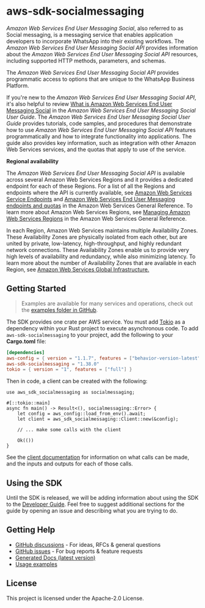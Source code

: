 # aws-sdk-socialmessaging

_Amazon Web Services End User Messaging Social_, also referred to as Social messaging, is a messaging service that enables application developers to incorporate WhatsApp into their existing workflows. The _Amazon Web Services End User Messaging Social API_ provides information about the _Amazon Web Services End User Messaging Social API_ resources, including supported HTTP methods, parameters, and schemas.

The _Amazon Web Services End User Messaging Social API_ provides programmatic access to options that are unique to the WhatsApp Business Platform.

If you're new to the _Amazon Web Services End User Messaging Social API_, it's also helpful to review [What is Amazon Web Services End User Messaging Social](https://docs.aws.amazon.com/sms-voice/latest/userguide/what-is-service.html) in the _Amazon Web Services End User Messaging Social User Guide_. The _Amazon Web Services End User Messaging Social User Guide_ provides tutorials, code samples, and procedures that demonstrate how to use _Amazon Web Services End User Messaging Social API_ features programmatically and how to integrate functionality into applications. The guide also provides key information, such as integration with other Amazon Web Services services, and the quotas that apply to use of the service.

__Regional availability__

The _Amazon Web Services End User Messaging Social API_ is available across several Amazon Web Services Regions and it provides a dedicated endpoint for each of these Regions. For a list of all the Regions and endpoints where the API is currently available, see [Amazon Web Services Service Endpoints](https://docs.aws.amazon.com/general/latest/gr/rande.html#pinpoint_region) and [Amazon Web Services End User Messaging endpoints and quotas](https://docs.aws.amazon.com/general/latest/gr/end-user-messaging.html) in the Amazon Web Services General Reference. To learn more about Amazon Web Services Regions, see [Managing Amazon Web Services Regions](https://docs.aws.amazon.com/general/latest/gr/rande-manage.html) in the Amazon Web Services General Reference.

In each Region, Amazon Web Services maintains multiple Availability Zones. These Availability Zones are physically isolated from each other, but are united by private, low-latency, high-throughput, and highly redundant network connections. These Availability Zones enable us to provide very high levels of availability and redundancy, while also minimizing latency. To learn more about the number of Availability Zones that are available in each Region, see [Amazon Web Services Global Infrastructure.](https://aws.amazon.com/about-aws/global-infrastructure/)

## Getting Started

> Examples are available for many services and operations, check out the
> [examples folder in GitHub](https://github.com/awslabs/aws-sdk-rust/tree/main/examples).

The SDK provides one crate per AWS service. You must add [Tokio](https://crates.io/crates/tokio)
as a dependency within your Rust project to execute asynchronous code. To add `aws-sdk-socialmessaging` to
your project, add the following to your **Cargo.toml** file:

```toml
[dependencies]
aws-config = { version = "1.1.7", features = ["behavior-version-latest"] }
aws-sdk-socialmessaging = "1.38.0"
tokio = { version = "1", features = ["full"] }
```

Then in code, a client can be created with the following:

```rust,no_run
use aws_sdk_socialmessaging as socialmessaging;

#[::tokio::main]
async fn main() -> Result<(), socialmessaging::Error> {
    let config = aws_config::load_from_env().await;
    let client = aws_sdk_socialmessaging::Client::new(&config);

    // ... make some calls with the client

    Ok(())
}
```

See the [client documentation](https://docs.rs/aws-sdk-socialmessaging/latest/aws_sdk_socialmessaging/client/struct.Client.html)
for information on what calls can be made, and the inputs and outputs for each of those calls.

## Using the SDK

Until the SDK is released, we will be adding information about using the SDK to the
[Developer Guide](https://docs.aws.amazon.com/sdk-for-rust/latest/dg/welcome.html). Feel free to suggest
additional sections for the guide by opening an issue and describing what you are trying to do.

## Getting Help

* [GitHub discussions](https://github.com/awslabs/aws-sdk-rust/discussions) - For ideas, RFCs & general questions
* [GitHub issues](https://github.com/awslabs/aws-sdk-rust/issues/new/choose) - For bug reports & feature requests
* [Generated Docs (latest version)](https://awslabs.github.io/aws-sdk-rust/)
* [Usage examples](https://github.com/awslabs/aws-sdk-rust/tree/main/examples)

## License

This project is licensed under the Apache-2.0 License.

